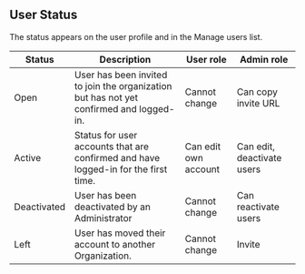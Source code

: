 ## User Status

The status appears on the user profile and in the Manage users list.

| Status | Description | User role | Admin role |
|---|---|---|---|
| Open | User has been invited to join the organization but has not yet confirmed and logged-in. | Cannot change | Can copy invite URL |
| Active | Status for user accounts that are confirmed and have logged-in for the first time. | Can edit own account | Can edit, deactivate users |
| Deactivated | User has been deactivated by an Administrator | Cannot change | Can reactivate users |
| Left | User has moved their account to another Organization. | Cannot change | Invite |
